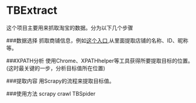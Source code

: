 TBExtract
============

这个项目主要用来抓取淘宝的数据。分为以下几个步骤

###数据选择
抓取商铺信息，例如[这个入口](https://shopsearch.taobao.com/search?app=shopsearch&initiative_id=staobaoz_20120515&q=abc&s=0),从里面提取店铺的名称、ID、昵称等。

###XPATH分析
使用Chrome、XPATHhelper等工具获得所要提取目标的位置。(这时最关键的一步，分析目标值所在位置)

###提取内容
用Scrapy的流程来提取目标值。

###使用方法
scrapy crawl TBSpider
